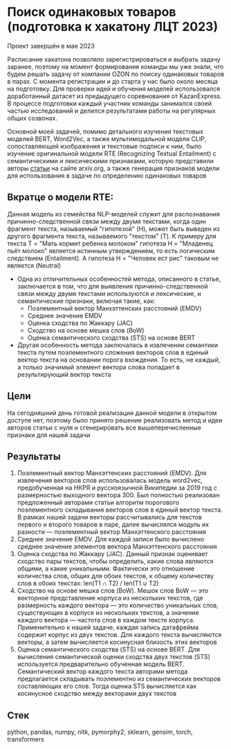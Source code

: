 # Поиск одинаковых товаров (подготовка к хакатону ЛЦТ 2023)
Проект завершён в мае 2023

Расписание хакатона позволяло зарегистрироваться и выбрать задачу заранее, поэтому на момент формирования команды мы уже знали, что будем решать задачу от компании OZON по поиску одинаковых товаров в парах. С момента регистрации и до старта у нас было около месяца на подготовку. Для проверки идей и обучения моделей использовался доработанный датасет из предыдущего соревнования от KazanExpress. В процессе подготовки каждый участник команды занимался своей частью исследований и делился результатами работы на регулярных общих созвонах.

Основной моей задачей, помимо детального изучения текстовых моделей BERT, Word2Vec, а также мультимодальной модели CLIP, сопоставляющей изображения и текстовые подписи к ним, было изучение оригинальной модели RTE (Recognizing Textual Entailment) с семантическими и лексическими признаками, которую представили авторы [статьи](https://arxiv.org/abs/2210.09723) на сайте arxiv.org, а также генерация признаков модели для использования в задаче по определению одинаковых товаров

## Вкратце о модели RTE:
Данная модель из семейства NLP-моделей служит для распознавания причинно-следственной связи между двумя текстами, когда один фрагмент текста, называемый "гипотезой" (H),  может быть выведен из другого фрагмента текста, называемого "текстом" (T). К примеру для текста Т = "Мать кормит ребенка молоком" гипотеза Н = "Младенец пьёт молоко" является истинным утверждением, то есть логическим следствием (Entailment). А гипотеза Н = "Человек ест рис" таковым не является (Neutral)
- Одна из отличительных особенностей метода, описанного в статье, заключается в том, что для выявления причинно-следственной связи между двумя текстами используются и лексические, и семантические признаки, включая такие, как:
  - Поэлементный вектор Манхэттенских расстояний (EMDV)
  - Среднее значение EMDV
  - Оценка сходства по Жаккару (JAC)
  - Сходство на основе мешка слов  (BoW)
  - Оценка семантического сходства (STS) на основе BERT
- Другая особенность метода заключалась в извлечении семантики текста путем поэлементного сложения векторов слов в единый вектор текста на основании порога вхождения. То есть, не каждый, а только значимый элемент вектора слова попадает в результирующий вектор текста

## Цели
На сегодняшний день готовой реализации данной модели в открытом доступе нет, поэтому было принято решение реализовать метод и идеи авторов статьи с нуля и сгенерировать все вышеперечисленные признаки для нашей задачи

## Результаты
1. Поэлементный вектор Манхэттенских расстояний (EMDV). Для извлечения векторов слов использовалась модель word2vec, предобученная на НКРЯ и русскоязычной Википедии за 2019 год с размерностью выходного вектора 300. Был полностью реализован предложенный авторами статьи алгоритм порогового поэлементного складывания векторов слов в единый вектор текста. В рамках нашей задачи векторы рассчитывались для текстов первого и второго товаров в паре, далее вычислялся модуль их разности — поэлементный вектор Манхэттенского расстояния
2. Среднее значение EMDV. Для каждой записи было вычислено среднее значение элементов вектора Манхэттенского расстояния
3. Оценка сходства по Жаккару (JAC). Данный признак оценивает сходство пары текстов, чтобы определить, какие слова являются общими, а какие уникальными. Фактически это отношение количества слов, общих для обоих текстов, к общему количеству слов в обоих текстах: len(T1 ∩ T2) / len(T1 ∪ T2)
4. Сходство на основе мешка слов (BoW). Мешок слов BoW — это векторное представление корпуса из нескольких текстов, где размерность каждого вектора — это количество уникальных слов, существующих в корпусе из нескольких текстов, а значение каждого вектора — частота слов в каждом тексте корпуса. Применительно к нашей задаче, каждая запись датафрейма содержит корпус из двух текстов. Для каждого текста вычисляются векторы, а затем вычисляется косинусная близость этих векторов
5. Оценка семантического сходства (STS) на основе BERT. Для вычисления семантической оценки сходства двух текстов (STS) используется предварительно обученная модель BERT. Семантический вектор каждого текста авторами метода предлагается складывать поэлементно из семантических векторов составляющих его слов. Тогда оценка STS вычисляется как косинусное сходство между векторами двух текстов

## Стек
python, pandas, numpy, nltk, pymorphy2, sklearn, gensim, torch, transformers
